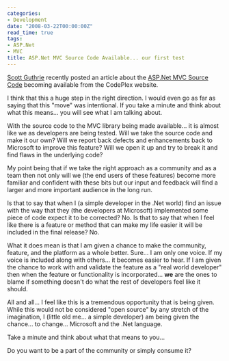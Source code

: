 ```yaml
---
categories:
- Development
date: "2008-03-22T00:00:00Z"
read_time: true
tags:
- ASP.Net
- MVC
title: ASP.Net MVC Source Code Available... our first test
---
```


[Scott Guthrie](http://weblogs.asp.net/scottgu/) recently posted an article about the 
[ASP.Net MVC Source Code](http://weblogs.asp.net/scottgu/archive/2008/03/21/asp-net-mvc-source-code-now-available.aspx) becoming available from the CodePlex website.  

I think that this a huge step in the right direction. I would even go as far as saying that this "move" was intentional. 
If you take a minute and think about what this means... you will see what I am talking about.

With the source code to the MVC library being made available... it is almost like we as developers are being tested. 
Will we take the source code and make it our own? Will we report back defects and enhancements back to Microsoft to improve this feature? 
Will we open it up and try to break it and find flaws in the underlying code?

My point being that if we take the right approach as a community and as a team then not only will we (the end users of these features) become 
more familiar and confident with these bits but our input and feedback will find a larger and more important audience in the long run.  

Is that to say that when I (a simple developer in the .Net world) find an issue with the way that they (the developers at Microsoft) implemented some 
piece of code expect it to be corrected? No. Is that to say that when I feel like there is a feature or method that can make my life easier it will be 
included in the final release? No.  

What it does mean is that I am given a chance to make the community, feature, and the platform as a whole better. Sure... I am only one voice. 
If my voice is included along with others... it becomes easier to hear. If I am given the chance to work with and validate the feature as a "real world developer" 
then when the feature or functionality is incorporated... **we** are the ones to blame if something doesn't do what the rest of developers feel like it should.  

All and all... I feel like this is a tremendous opportunity that is being given. While this would not be considered "open source" by any stretch of the imagination, 
I (little old me... a simple developer) am being given the chance... to change... Microsoft and the .Net language.  

Take a minute and think about what that means to you...

Do you want to be a part of the community or simply consume it?


